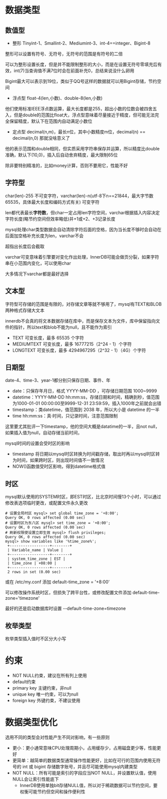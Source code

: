 # 数据类型
## 数值型
- 整形
Tinyint-1、Smallint-2、Mediumint-3、int-4==integer、Bigint-8

整形可以设置有符号、无符号，无符号的范围是有符号的二倍

可以为整形设置长度，但是并不能限制整形的大小，而是在设置无符号零填充后有效，int(7)当查询值不满7位时会在前面补充0，总结来说没什么卵用

Bigint最大可以表示到19位，类似于QQ号这样的数据就可以用Bigint存储，节约空间

- 浮点型
float-4(len,小数)、double-8(len,小数)

他们使用标准IEEE浮点数运算，最大长度都是255，超出小数的位数会被四舍五入，但是double的范围比float大，浮点型意味着尽量接近于精度，但可能无法完全保留精度，默认下在范围内自动满足小数位

- 定点型
decimal(n,m)，最长n位，其中小数精度m位，decimal(n) == decimal(n,0) 那就没啥意义了 

他的表示范围和double相同，但实质采用字符串保存并运算，所以精度比double准确，默认下(10,0)，插入后自动舍弃精度，最大限制65位

除非要特别精准的，比如money计算，否则不要用它，性能不好

## 字符型
char(len)-255 不可变字符，varchar(len)-n(utf-8下n==21844，最大字节数65535，具体最大长度和编码方式有关) 可变字符

len都代表最长**字符数**，但char一定占用len字符空间，varchar根据插入内容决定字符长度(略节约空间但效率略低)并+1或+2、+3记录长度

mysql处理char类型数据会自动清除字符后面的空格，因为当长度不够时会自动在后面加空格补充长度为len，varchar不会

超指出长度后会截取

varchar可变意味着引擎要对变化作出处理，InnerDB可能会做页分裂，如果字符串在小范围内变化，可以使用char

大多情况下varchar都是最好选择

## 文本型
字符型可存储的范围是有限的，对存储文章等就不够用了，mysql有TEXT和BLOB两种格式存储大文本

innerdb不会真的将文本数据存储在库中，而是保存文本为文件，库中保留指向文件的指针，所以text和blob不能为null，且不能作为索引

- TEXT 可变长度，最多 65535 个字符
- MEDIUMTEXT 可变长度，最多 16777215（2^24 - 1）个字符
- LONGTEXT 可变长度，最多 4294967295（2^32 - 1）（4G）个字符

## 日期型
date-4、time-3、year-1都分别只保存日期、事件、年

- date：只保存年月日，格式 YYYY-MM-DD ，可存储日期范围 1000~9999 
- datetime：YYYY-MM-DD hh:mm:ss，存储日期和时间，精确到秒，值范围为1000-01-01 00:00:00至9999-12-31 23:59:59，插入1000年之前就会出错
- timestamp：类datetime，值范围到 2038 年，所以大小是 datetime 的一半
- time hh:mm:ss：真·时间，只记录时间，注意范围限制

这里要尤其批评一下timestamp，他的空间大概是datatime的一半，且not null，如果插入值为null，自动存储当前时间，

mysql时间的设置会受时区的影响

- timestamp 将日期以mysql时区转换为时间戳存储，取出时再以mysql时区转为时间，如果跨时区，则出现时间值不一致情况
- NOW()函数值受时区影响，得到datetime格式值

## 时区 
mysql默认使用的SYSTEM时区，即EST时区，比北京时间慢13个小时，可以通过修改表选项临时更改，或配置文件永久更改

```
# 设置全局时区 mysql> set global time_zone = '+8:00';
Query OK, 0 rows affected (0.00 sec) 
# 设置时区为东八区 mysql> set time_zone = '+8:00'; 
Query OK, 0 rows affected (0.00 sec) 
# 刷新权限使设置立即生效 mysql> flush privileges; 
Query OK, 0 rows affected (0.00 sec)
mysql> show variables like '%time_zone%';
 +------------------+--------+
 | Variable_name | Value |
 +------------------+--------+
 | system_time_zone | EST |
 | time_zone | +08:00 | 
 +------------------+--------+
 2 rows in set (0.00 sec)
```

或在 /etc/my.conf 添加 default-time_zone = '+8:00'

可以修改操作系统时区，但损失了跨平台性，或修改配置文件添加 default-time-zone='timezone'

最好的还是启动数据库时设置 --default-time-zone=timezone

## 枚举类型
枚举类型插入值时不区分大小写

# 约束
- NOT NULL约束，建议在所有列上使用
- default约束
- primary key 主键约束，非null
- unique key 唯一约束，可以为null
- foreign key 外键约束，不建议使用

# 数据类型优化
选用不同的类型会对性能产生不同对影响，有一些原则

- 更小：更小通常意味CPU处理周期小，占用缓存少，占用磁盘更少等，性能更好
- 更简单：越简单的数据类型通常操作性能更好，比如在可行的范围内使用无符号的 int 或 bigint 存储数字账号，并且尽可能使用mysql内建类型
- NOT NULL：所有可能是索引的字段应当NOT NULL，并设置默认值，使用NULL会让索引性能底下
  - InnerDB使用单独bit存储NULL值，所以对于稀疏数据可以节约空间，要权衡可能节约但空间和操作便利性

